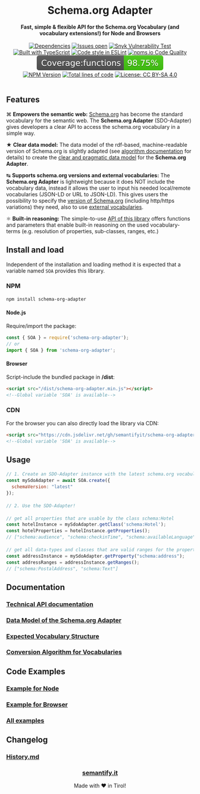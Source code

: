 <div align="center">
<h1>Schema.org Adapter</h1>
<b>Fast, simple & flexible API for the Schema.org Vocabulary (and vocabulary extensions!) for Node and Browsers</b>
<br><br>
<a href="https://libraries.io/npm/schema-org-adapter"><img src="https://img.shields.io/librariesio/release/npm/schema-org-adapter" alt="Dependencies" /></a>
<a href="https://github.com/semantifyit/schema-org-adapter/issues"><img src="https://img.shields.io/github/issues/semantifyit/schema-org-adapter.svg" alt="Issues open" /></a>
<a href="https://github.com/semantifyit/schema-org-adapter/issues"><img src="https://img.shields.io/snyk/vulnerabilities/github/semantifyit/schema-org-adapter" alt="Snyk Vulnerability Test" /></a>
<br>
<a href="https://www.typescriptlang.org/"><img src="https://img.shields.io/npm/types/scrub-js.svg" alt="Built with TypeScript" /></a>
<a href="https://eslint.org/"><img src="https://img.shields.io/badge/code%20style-ESLint-brightgreen" alt="Code style in ESLint" /></a>
<a href="https://npms.io/search?q=schema-org-adapter"><img src="https://img.shields.io/npms-io/quality-score/schema-org-adapter" alt="npms.io Code Quality" /></a>
<img src="https://raw.githubusercontent.com/semantifyit/schema-org-adapter/master/docu/coverage/badge-functions.svg?sanitize=true" alt="Functions test coverage" />
<br>
<a href="https://www.npmjs.com/package/schema-org-adapter" rel="nofollow"><img src="https://img.shields.io/npm/v/schema-org-adapter.svg" alt="NPM Version"></a>
<a href="https://github.com/semantifyit/schema-org-adapter/"><img src="https://img.shields.io/tokei/lines/github/semantifyit/schema-org-adapter" alt="Total lines of code" /></a>
<a href="https://www.apache.org/licenses/LICENSE-2.0"><img src="https://img.shields.io/badge/License-Apache%202.0-blue.svg" alt="License: CC BY-SA 4.0" /></a>
</div>
<br>

## Features
&#8984; **Empowers the semantic web:** <a href="http://schema.org/" target="_blank">Schema.org</a> has become the standard vocabulary for the semantic web. The **Schema.org Adapter** (SDO-Adapter) gives developers a clear API to access the schema.org vocabulary in a simple way.

&#9733; **Clear data model:** The data model of the rdf-based, machine-readable version of Schema.org is slightly adapted (see <a href="https://github.com/semantifyit/schema-org-adapter/blob/master/docu/algorithm.md" target="_blank">algorithm documentation</a> for details) to create the <a href="https://github.com/semantifyit/schema-org-adapter/blob/master/docu/dataModel.md" target="_blank">clear and pragmatic data model</a> for the **Schema.org Adapter**.

&#8633; **Supports schema.org versions and external vocabularies:** The **Schema.org Adapter** is lightweight because it does NOT include the vocabulary data, instead it allows the user to input his needed local/remote vocabularies (JSON-LD or URL to JSON-LD). This gives users the possibility to specify the <a href="https://schema.org/docs/developers.html" target="_blank">version of Schema.org</a> (including http/https variations) they need, also to use <a href="https://github.com/semantifyit/schema-org-adapter/blob/master/docu/vocabulary.md" target="_blank">external vocabularies</a>.

&#9883; **Built-in reasoning:** The simple-to-use [API of this library](https://semantifyit.github.io/schema-org-adapter/)  offers functions and parameters that enable built-in reasoning on the used vocabulary-terms (e.g. resolution of properties, sub-classes, ranges, etc.)


## Install and load

Independent of the installation and loading method it is expected that a variable named `SOA` provides this library.

### NPM

```bash
npm install schema-org-adapter
```

#### Node.js

Require/import the package:

```javascript
const { SOA } = require('schema-org-adapter');
// or
import { SOA } from 'schema-org-adapter';
```

#### Browser

Script-include the bundled package in **/dist**:

```html
<script src="/dist/schema-org-adapter.min.js"></script>
<!--Global variable 'SOA' is available-->
```

### CDN

For the browser you can also directly load the library via CDN:

```html
<script src="https://cdn.jsdelivr.net/gh/semantifyit/schema-org-adapter/dist/schema-org-adapter.min.js"></script>
<!--Global variable 'SOA' is available-->
```

## Usage

```javascript
// 1. Create an SDO-Adapter instance with the latest schema.org vocabulary version
const mySdoAdapter = await SOA.create({
  schemaVersion: "latest"
});

// 2. Use the SDO-Adapter!

// get all properties that are usable by the class schema:Hotel
const hotelInstance = mySdoAdapter.getClass('schema:Hotel');
const hotelProperties = hotelInstance.getProperties();
// ["schema:audience", "schema:checkinTime", "schema:availableLanguage", ...]

// get all data-types and classes that are valid ranges for the property schema:address
const addressInstance = mySdoAdapter.getProperty("schema:address");
const addressRanges = addressInstance.getRanges();
// ["schema:PostalAddress", "schema:Text"]
```

## Documentation

### [Technical API documentation](https://semantifyit.github.io/schema-org-adapter/)
### [Data Model of the Schema.org Adapter](https://github.com/semantifyit/schema-org-adapter/blob/master/docu/dataModel.md)
### [Expected Vocabulary Structure](https://github.com/semantifyit/schema-org-adapter/blob/master/docu/vocabulary.md)
### [Conversion Algorithm for Vocabularies](https://github.com/semantifyit/schema-org-adapter/blob/master/docu/algorithm.md)

## Code Examples

### [Example for Node](https://github.com/semantifyit/schema-org-adapter/blob/master/docu/examples/example-node-2.js)
### [Example for Browser](https://github.com/semantifyit/schema-org-adapter/blob/master/docu/examples/example-browser-2.html)
### [All examples](https://github.com/semantifyit/schema-org-adapter/blob/master/docu/examples)

## Changelog

### [History.md](https://github.com/semantifyit/schema-org-adapter/blob/master/History.md)

<div align="center">
<h3><a href="https://semantify.it/" target="_blank">semantify.it</a></h3>
Made with &#10084;	 in Tirol!
</div>


